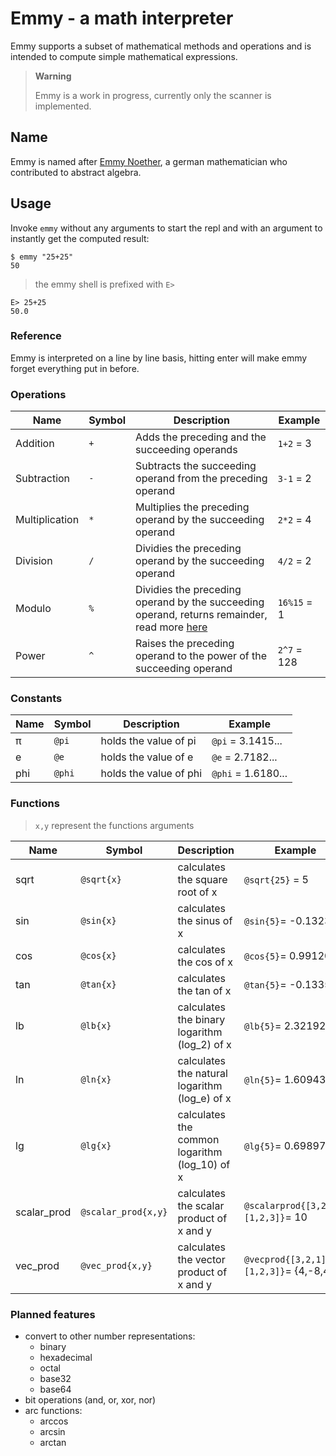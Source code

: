 # Emmy - a math interpreter

Emmy supports a subset of mathematical methods and operations and is intended to compute simple mathematical expressions.

> **Warning**
>
> Emmy is a work in progress, currently only the scanner is implemented.

## Name

Emmy is named after [Emmy Noether](https://en.wikipedia.org/wiki/Emmy_Noether), a german mathematician who contributed to abstract algebra.

## Usage

Invoke `emmy` without any arguments to start the repl and with an argument to instantly get the computed result:

```console
$ emmy "25+25"
50
```

> the emmy shell is prefixed with `E>`

```emmy
E> 25+25
50.0
```

### Reference

Emmy is interpreted on a line by line basis, hitting enter will make emmy forget everything put in before.

### Operations

| Name           | Symbol | Description                                                                                                                         | Example     |
| -------------- | ------ | ----------------------------------------------------------------------------------------------------------------------------------- | ----------- |
| Addition       | `+`    | Adds the preceding and the succeeding operands                                                                                      | `1+2` = 3   |
| Subtraction    | `-`    | Subtracts the succeeding operand from the preceding operand                                                                         | `3-1` = 2   |
| Multiplication | `*`    | Multiplies the preceding operand by the succeeding operand                                                                          | `2*2` = 4   |
| Division       | `/`    | Dividies the preceding operand by the succeeding operand                                                                            | `4/2` = 2   |
| Modulo         | `%`    | Dividies the preceding operand by the succeeding operand, returns remainder, read more [here](https://en.wikipedia.org/wiki/Modulo) | `16%15` = 1 |
| Power          | `^`    | Raises the preceding operand to the power of the succeeding operand                                                                 | `2^7` = 128 |

### Constants

| Name | Symbol | Description            | Example            |
| ---- | ------ | ---------------------- | ------------------ |
| π    | `@pi`  | holds the value of pi  | `@pi` = 3.1415...  |
| e    | `@e`   | holds the value of e   | `@e` = 2.7182...   |
| phi  | `@phi` | holds the value of phi | `@phi` = 1.6180... |

### Functions

> `x,y` represent the functions arguments

| Name        | Symbol              | Description                                   | Example                                |
| ----------- | ------------------- | --------------------------------------------- | -------------------------------------- |
| sqrt        | `@sqrt{x}`          | calculates the square root of x               | `@sqrt{25}` = 5                        |
| sin         | `@sin{x}`           | calculates the sinus of x                     | `@sin{5}`= -0.132352                   |
| cos         | `@cos{x}`           | calculates the cos of x                       | `@cos{5}`= 0.991203                    |
| tan         | `@tan{x}`           | calculates the tan of x                       | `@tan{5}`= -0.133526                   |
| lb          | `@lb{x}`            | calculates the binary logarithm (log_2) of x  | `@lb{5}`= 2.321928                     |
| ln          | `@ln{x}`            | calculates the natural logarithm (log_e) of x | `@ln{5}`= 1.609438                     |
| lg          | `@lg{x}`            | calculates the common logarithm (log_10) of x | `@lg{5}`= 0.69897                      |
| scalar_prod | `@scalar_prod{x,y}` | calculates the scalar product of x and y      | `@scalarprod{[3,2,1], [1,2,3]}`= 10    |
| vec_prod    | `@vec_prod{x,y}`    | calculates the vector product of x and y      | `@vecprod{[3,2,1], [1,2,3]}`= {4,-8,4} |

### Planned features

- convert to other number representations:
  - binary
  - hexadecimal
  - octal
  - base32
  - base64
- bit operations (and, or, xor, nor)
- arc functions:
  - arccos
  - arcsin
  - arctan
